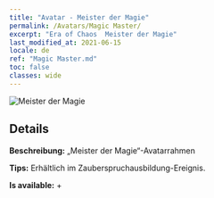 ```yaml
---
title: "Avatar - Meister der Magie"
permalink: /Avatars/Magic Master/
excerpt: "Era of Chaos  Meister der Magie"
last_modified_at: 2021-06-15
locale: de
ref: "Magic Master.md"
toc: false
classes: wide
---
```

 ![Meister der Magie](/images/a/avatarFrame_37.png)

## Details

 **Beschreibung:** „Meister der Magie“-Avatarrahmen 

 **Tips:** Erhältlich im Zauberspruchausbildung-Ereignis. 

 **Is available:**  + 

